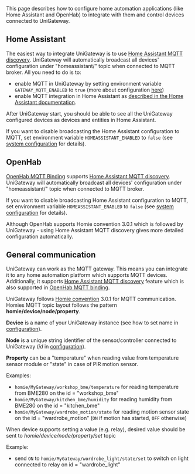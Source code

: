 
This page describes how to configure home automation applications (like Home Assistant and OpenHab) to integrate with them and control devices connected to UniGateway.

## Home Assistant

The easiest way to integrate UniGateway is to use [Home Assistant MQTT discovery](https://www.home-assistant.io/docs/mqtt/discovery/). 
UniGateway will automatically broadcast all devices' configuration under "homeassistant/" topic when connected to MQTT broker.
All you need to do is to:

  - enable MQTT in UniGateway by setting environment variable `GATEWAY_MQTT_ENABLED` to `true` (more about configuration [here](configuration.md#mqtt))
  - enable MQTT integration in Home Assistant as [described in the Home Assistant documentation](https://www.home-assistant.io/integrations/mqtt/).

After UniGateway start, you should be able to see all the UniGateway configured devices as devices and entities in Home Assistant.

If you want to disable broadcasting the Home Assistant configuration to MQTT, set environment variable `HOMEASSISTANT_ENABLED` to `false` (see [system configuration](configuration.md#system-configuration) for details). 


## OpenHab

[OpenHab MQTT Binding](https://www.openhab.org/addons/bindings/mqtt/) supports [Home Assistant MQTT discovery](https://www.home-assistant.io/docs/mqtt/discovery/). UniGateway will automatically broadcast all devices' configuration under "homeassistant/" topic when connected to MQTT broker.

If you want to disable broadcasting Home Assistant configuration to MQTT, set environment variable `HOMEASSISTANT_ENABLED` to `false` (see [system configuration](configuration.md#system-configuration) for details).

Although OpenHab supports Homie convention 3.0.1 which is followed by UniGateway - using Home Assistant MQTT discovery gives more detailed configuration automatically.


## General communication

UniGateway can work as the MQTT gateway. This means you can integrate it to any home automation platform which supports MQTT devices. Additionally, it supports [Home Assistant MQTT discovery](https://www.home-assistant.io/docs/mqtt/discovery/) feature which is also supported in [OpenHab MQTT binding](https://www.openhab.org/addons/bindings/mqtt/).

UniGateway follows [Homie convention](https://homieiot.github.io/) 3.0.1 for MQTT communication.
Homies MQTT topic layout follows the pattern **homie/device/node/property**.

**Device** is a name of your UniGateway instance (see how to set name in [configuration](configuration.md)).

**Node** is a unique string identifier of the sensor/controller connected to UniGateway (*id* in [configuration](configuration.md)).

**Property** can be a "temperature" when reading value from temperature sensor module or "state" in case of PIR motion sensor.

Examples:

- `homie/MyGateway/workshop_bme/temperature` for reading temperature from BME280 on the id = "workshop_bme"
- `homie/MyGateway/kitchen_bme/humidity` for reading humidity from BME280 on the id = "kitchen_bme"
- `homie/MyGateway/wardrobe_motion/state` for reading motion sensor state on the id = "wardrobe_motion" (`ON` if motion has started, `OFF` otherwise)

When device supports setting a value (e.g. relay), desired value should be sent to *homie/device/node/property/set* topic

Example:

- send `ON` to `homie/MyGateway/wordrobe_light/state/set` to switch on light connected to relay on id = "wardrobe_light"










